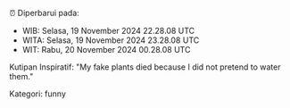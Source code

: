 ⏰ Diperbarui pada:
- WIB: Selasa, 19 November 2024 22.28.08 UTC
- WITA: Selasa, 19 November 2024 23.28.08 UTC
- WIT: Rabu, 20 November 2024 00.28.08 UTC

Kutipan Inspiratif:
"My fake plants died because I did not pretend to water them."


Kategori: funny

